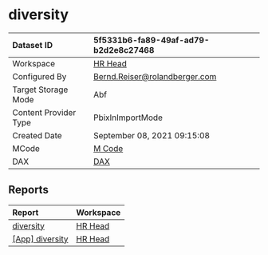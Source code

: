 



# diversity

|Dataset ID|5f5331b6-fa89-49af-ad79-b2d2e8c27468|
| :--- | :--- |
|Workspace|[HR Head](../Workspaces/HR-Head.md)|
|Configured By|Bernd.Reiser@rolandberger.com|
|Target Storage Mode|Abf|
|Content Provider Type|PbixInImportMode|
|Created Date|September 08, 2021 09:15:08|
|MCode|[M Code](./diversity/mcode.md)|
|DAX|[DAX](./diversity/dax.md)|

## Reports

|Report|Workspace|
| :--- | :--- |
|[diversity](../Reports/diversity.md)|[HR Head](../Workspaces/HR-Head.md)|
|[[App] diversity](../Reports/[App]-diversity.md)|[HR Head](../Workspaces/HR-Head.md)|
